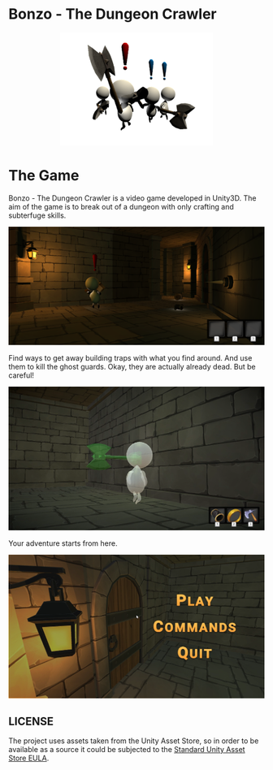 # Bonzo - The Dungeon Crawler 

<p align="center">
  <img src="enemies.png" width="300" alt="Enemies">
</p>

# The Game

Bonzo - The Dungeon Crawler is a video game developed in Unity3D. The aim of the game is to break out of a dungeon with only crafting and subterfuge skills.

<p align="center">
  <img src="p3.png" alt="Enemies">
</p>

Find ways to get away building traps with what you find around. And use them to kill the ghost guards. Okay, they are actually already dead. But be careful!

<p align="center">
  <img src="p2.png" alt="Enemies">
</p>

Your adventure starts from here.

<p align="center">
  <img src="p1.png" alt="Enemies">
</p>

## LICENSE

The project uses assets taken from the Unity Asset Store, so in order to be available as a source it could be subjected to the [Standard Unity Asset Store EULA](https://unity.com/legal/as-terms).